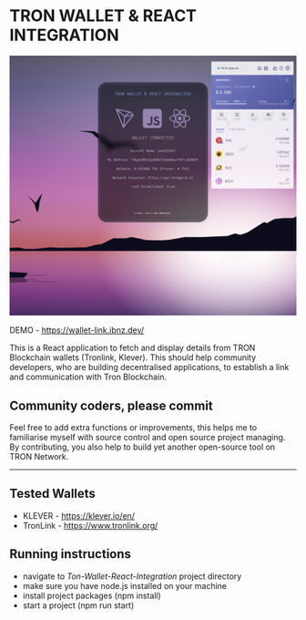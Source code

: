 # TRON WALLET & REACT INTEGRATION

![Preview](src/Screenshot.png)


DEMO  - https://wallet-link.ibnz.dev/


This is a React application to fetch and display details from TRON Blockchain wallets (Tronlink, Klever). This should help community developers, who are building decentralised applications, to establish a link and communication with Tron Blockchain.

## Community coders, please commit

Feel free to add extra functions or improvements, this helps me to familiarise myself with source control and open source project managing. By contributing, you also help to build yet another open-source tool on TRON Network. 

-----
## Tested Wallets

- KLEVER  -  https://klever.io/en/
- TronLink - https://www.tronlink.org/



## Running instructions

- navigate to _Ton-Wallet-React-Integration_ project directory
- make sure you have node.js installed on your machine
- install project packages (npm install)
- start a project (npm run start)

